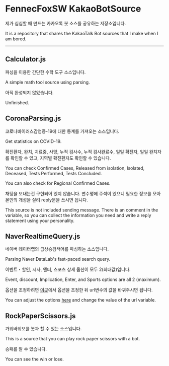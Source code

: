 # FennecFoxSW KakaoBotSource

제가 심심할 때 만드는 카카오톡 봇 소스를 공유하는 저장소입니다.

It is a repository that shares the KakaoTalk Bot sources that I make when I am bored.

---

## Calculator.js

파싱을 이용한 간단한 수학 도구 소스입니다.

A simple math tool source using parsing.

아직 완성되지 않았습니다.

Unfinished.

## CoronaParsing.js

코로나바이러스감염증-19에 대한 통계를 가져오는 소스입니다.

Get statistics on COVID-19.

확진환자, 완치, 치료중, 사망, 누적 검사수, 누적 검사완료수, 일일 확진자, 일일 완치자를 확인할 수 있고, 지역별 확진환자도 확인할 수 있습니다.

You can check Confirmed Cases, Released from isolation, Isolated, Deceased, Tests Performed, Tests Concluded.

You can also check for Regional Confirmed Cases.

채팅을 보내는건 구현되어 있지 않습니다. 변수명에 주석이 있으니 필요한 정보를 모아 본인의 개성을 살려 reply문을 쓰시면 됩니다.

This source is not included sending message. There is an comment in the variable, so you can collect the information you need and write a reply statement using your personality.

## NaverRealtimeQuery.js

네이버 데이터랩의 급상승검색어를 파싱하는 소스입니다.

Parsing Naver DataLab's fast-paced search query.

이벤트・할인, 시사, 엔터, 스포츠 상세 옵션이 모두 2(최대값)입니다.

Event, discount, Implication, Enter, and Sports options are all 2 (maximum).

옵션을 조정하려면 [이곳](https://datalab.naver.com/keyword/realtimeList.naver?)에서 옵션을 조정한 뒤 url변수의 값을 바꿔주시면 됩니다.

You can adjust the options [here](https://datalab.naver.com/keyword/realtimeList.naver?) and change the value of the url variable.

## RockPaperScissors.js

가위바위보를 봇과 할 수 있는 소스입니다.

This is a source that you can play rock paper scissors with a bot.

승패를 알 수 있습니다.

You can see the win or lose.
